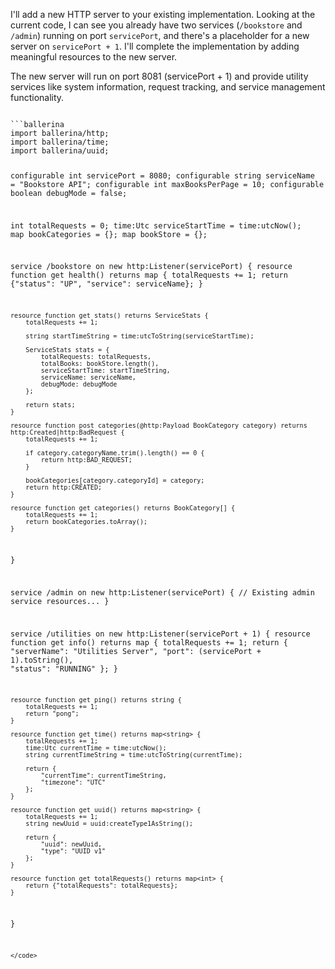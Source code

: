 I'll add a new HTTP server to your existing implementation. Looking at the current code, I can see you already have two services (`/bookstore` and `/admin`) running on port `servicePort`, and there's a placeholder for a new server on `servicePort + 1`. I'll complete the implementation by adding meaningful resources to the new server.

The new server will run on port 8081 (servicePort + 1) and provide utility services like system information, request tracking, and service management functionality.

<code filename="main.bal">
```ballerina
import ballerina/http;
import ballerina/time;
import ballerina/uuid;

configurable int servicePort = 8080;
configurable string serviceName = "Bookstore API";
configurable int maxBooksPerPage = 10;
configurable boolean debugMode = false;

int totalRequests = 0;
time:Utc serviceStartTime = time:utcNow();
map<BookCategory> bookCategories = {};
map<Book> bookStore = {};

service /bookstore on new http:Listener(servicePort) {
    resource function get health() returns map<string> {
        totalRequests += 1;
        return {"status": "UP", "service": serviceName};
    }

    resource function get stats() returns ServiceStats {
        totalRequests += 1;

        string startTimeString = time:utcToString(serviceStartTime);

        ServiceStats stats = {
            totalRequests: totalRequests,
            totalBooks: bookStore.length(),
            serviceStartTime: startTimeString,
            serviceName: serviceName,
            debugMode: debugMode
        };

        return stats;
    }

    resource function post categories(@http:Payload BookCategory category) returns http:Created|http:BadRequest {
        totalRequests += 1;

        if category.categoryName.trim().length() == 0 {
            return http:BAD_REQUEST;
        }

        bookCategories[category.categoryId] = category;
        return http:CREATED;
    }

    resource function get categories() returns BookCategory[] {
        totalRequests += 1;
        return bookCategories.toArray();
    }
}

service /admin on new http:Listener(servicePort) {
    // Existing admin service resources...
}

service /utilities on new http:Listener(servicePort + 1) {
    resource function get info() returns map<string> {
        totalRequests += 1;
        return {
            "serverName": "Utilities Server",
            "port": (servicePort + 1).toString(),
            "status": "RUNNING"
        };
    }

    resource function get ping() returns string {
        totalRequests += 1;
        return "pong";
    }

    resource function get time() returns map<string> {
        totalRequests += 1;
        time:Utc currentTime = time:utcNow();
        string currentTimeString = time:utcToString(currentTime);
        
        return {
            "currentTime": currentTimeString,
            "timezone": "UTC"
        };
    }

    resource function get uuid() returns map<string> {
        totalRequests += 1;
        string newUuid = uuid:createType1AsString();
        
        return {
            "uuid": newUuid,
            "type": "UUID v1"
        };
    }

    resource function get totalRequests() returns map<int> {
        return {"totalRequests": totalRequests};
    }
}
```
</code>